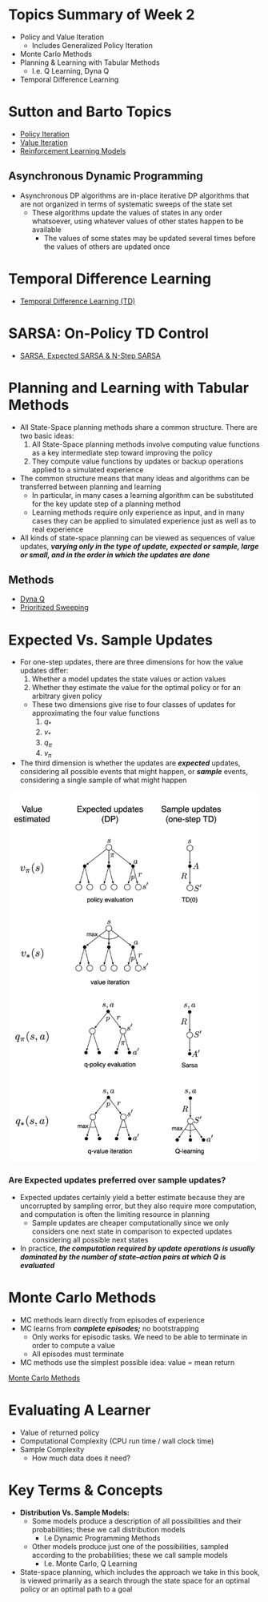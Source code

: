 # Topics Summary of Week 2

- Policy and Value Iteration
    - Includes Generalized Policy Iteration
- Monte Carlo Methods
- Planning & Learning with Tabular Methods
    - I.e. Q Learning, Dyna Q
- Temporal Difference Learning

# Sutton and Barto Topics

- [Policy Iteration](../Module%201%20Intro%20to%20RL/Markov%20Decision%20Processes/Markov%20Decision%20Processes%20(MDPs)/Policy%20Iteration.md)
- [Value Iteration](../Module%201%20Intro%20to%20RL/Markov%20Decision%20Processes/Markov%20Decision%20Processes%20(MDPs)/Value%20Iteration.md)
- [Reinforcement Learning Models](../Module%201%20Intro%20to%20RL/Reinforcement%20Learning%20Models/Reinforcement%20Learning%20Models.md)

## Asynchronous Dynamic Programming

- Asynchronous DP algorithms are in-place iterative DP algorithms that are not organized in terms of systematic sweeps of the state set
    - These algorithms update the values of states in any order whatsoever, using whatever values of other states happen to be available
        - The values of some states may be updated several times before the values of others are updated once

# Temporal Difference Learning

- [Temporal Difference Learning (TD)](../Module%201%20Intro%20to%20RL/Reinforcement%20Learning%20Models/Reinforcement%20Learning%20Models/Temporal%20Difference%20Learning%20(TD).md)

# SARSA: On-Policy TD Control

- [SARSA, Expected SARSA & N-Step SARSA](../Module%201%20Intro%20to%20RL/Reinforcement%20Learning%20Models/Reinforcement%20Learning%20Models/SARSA,%20Expected%20SARSA%20&%20N-Step%20SARSA.md)

# Planning and Learning with Tabular Methods

- All State-Space planning methods share a common structure. There are two basic ideas:
    1. All State-Space planning methods involve computing value functions as a key intermediate step toward improving the policy
    2. They compute value functions by updates or backup operations applied to a simulated experience
- The common structure means that many ideas and algorithms can be transferred between planning and learning
    - In particular, in many cases a learning algorithm can be substituted for the key update step of a planning method
    - Learning methods require only experience as input, and in many cases they can be applied to simulated experience just as well as to real experience
- All kinds of state-space planning can be viewed as sequences of value updates, ***varying only in the type of update, expected or sample, large or small, and in the order in which the updates are done***

## Methods

- [Dyna Q](../Module%201%20Intro%20to%20RL/Reinforcement%20Learning%20Models/Reinforcement%20Learning%20Models/Q%20Learning,%20Double%20Q%20Learning,%20Dyna%20Q.md)
- [Prioritized Sweeping](../Module%201%20Intro%20to%20RL/Reinforcement%20Learning%20Models/Reinforcement%20Learning%20Models/Prioritized%20Sweeping.md)


# Expected Vs. Sample Updates

- For one-step updates, there are three dimensions for how the value updates differ:
    1. Whether a model updates the state values or action values
    2. Whether they estimate the value for the optimal policy or for an arbitrary given policy
    - These two dimensions give rise to four classes of updates for approximating the four value functions
        1. $q_*$
        2. $v_*$
        3. $q_\pi$
        4. $v_\pi$
- The third dimension is whether the updates are ***expected*** updates, considering all possible events that might happen, or ***sample*** events, considering a single sample of what might happen

![Untitled](./Week%202%20RL%20Basics/Untitled.png)

### Are Expected updates preferred over sample updates?

- Expected updates certainly yield a better estimate because they are uncorrupted by sampling error, but they also require more computation, and computation is often the limiting resource in planning
    - Sample updates are cheaper computationally since we only considers one next state in comparison to expected updates considering all possible next states
- In practice, ***the computation required by update operations is usually dominated by the number of state–action pairs at which Q is evaluated***

# Monte Carlo Methods

- MC methods learn directly from episodes of experience
- MC learns from ***complete episodes;*** no bootstrapping
    - Only works for episodic tasks. We need to be able to terminate in order to compute a value
    - All episodes must terminate
- MC methods use the simplest possible idea: value = mean return

[Monte Carlo Methods](./Monte%20Carlo%20Methods.md)

# Evaluating A Learner

- Value of returned policy
- Computational Complexity (CPU run time / wall clock time)
- Sample Complexity
    - How much data does it need?

# Key Terms & Concepts

- **Distribution Vs. Sample Models:**
    - Some models produce a description of all possibilities and their probabilities; these we call distribution models
        - I.e Dynamic Programming Methods
    - Other models produce just one of the possibilities, sampled according to the probabilities; these we call sample models
        - I.e. Monte Carlo, Q Learning
- State-space planning, which includes the approach we take in this book, is viewed primarily as a search through the state space for an optimal policy or an optimal path to a goal